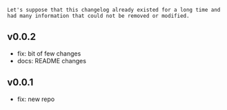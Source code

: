 
<!--next-version-placeholder-->

```Let's suppose that this changelog already existed for a long time and had many information that could not be removed or modified.```

## v0.0.2
* fix: bit of few changes
* docs: README changes

## v0.0.1
* fix: new repo